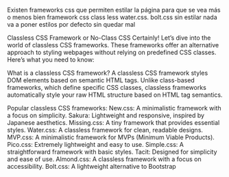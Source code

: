 Existen frameworks css que permiten estilar la página para que se vea más o menos bien
framework css class less
water.css. bolt.css
sin estilar nada va a poner estilos por defecto sin quedar mal

Classless CSS Framework or No-Class CSS
Certainly! Let’s dive into the world of classless CSS frameworks. These frameworks offer an alternative approach to styling webpages without relying on predefined CSS classes. 
Here’s what you need to know:


What is a classless CSS framework?
A classless CSS framework styles DOM elements based on semantic HTML tags.
 Unlike class-based frameworks, which define specific CSS classes, classless frameworks automatically style your raw HTML structure based on HTML tag semantics.

 Popular classless CSS frameworks:
New.css: A minimalistic framework with a focus on simplicity.
Sakura: Lightweight and responsive, inspired by Japanese aesthetics.
Missing.css: A tiny framework that provides essential styles.
Water.css: A classless framework for clean, readable designs.
MVP.css: A minimalistic framework for MVPs (Minimum Viable Products).
Pico.css: Extremely lightweight and easy to use.
Simple.css: A straightforward framework with basic styles.
Tacit: Designed for simplicity and ease of use.
Almond.css: A classless framework with a focus on accessibility.
Bolt.css: A lightweight alternative to Bootstrap